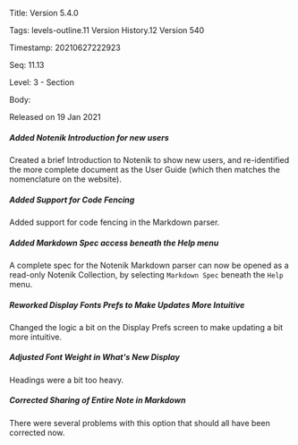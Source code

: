 Title:  Version 5.4.0

Tags:   levels-outline.11 Version History.12 Version 540

Timestamp: 20210627222923

Seq:    11.13

Level:  3 - Section

Body: 

Released on 19 Jan 2021
 
##### Added Notenik Introduction for new users

Created a brief Introduction to Notenik to show new users, and re-identified the more complete document as the User Guide (which then matches the nomenclature on the website). 

 
##### Added Support for Code Fencing

Added support for code fencing in the Markdown parser. 

 
##### Added Markdown Spec access beneath the Help menu

A complete spec for the Notenik Markdown parser can now be opened as a read-only Notenik Collection, by selecting `Markdown Spec` beneath the `Help` menu. 

 
##### Reworked Display Fonts Prefs to Make Updates More Intuitive

Changed the logic a bit on the Display Prefs screen to make updating a bit more intuitive. 

 
##### Adjusted Font Weight in What's New Display

Headings were a bit too heavy. 

 
##### Corrected Sharing of Entire Note in Markdown

There were several problems with this option that should all have been corrected now.
